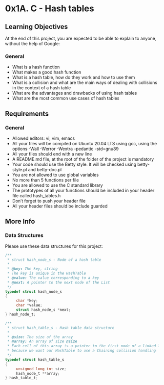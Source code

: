 # 0x1A. C - Hash tables

## Learning Objectives

At the end of this project, you are expected to be able to explain to anyone, without the help of Google:
### General

   - What is a hash function
   - What makes a good hash function
   - What is a hash table, how do they work and how to use them
   - What is a collision and what are the main ways of dealing with collisions in the context of a hash table
   - What are the advantages and drawbacks of using hash tables
   - What are the most common use cases of hash tables

## Requirements
### General

   - Allowed editors: vi, vim, emacs
   - All your files will be compiled on Ubuntu 20.04 LTS using gcc, using the options -Wall -Werror -Wextra -pedantic -std=gnu89
   - All your files should end with a new line
   - A README.md file, at the root of the folder of the project is mandatory
   - Your code should use the Betty style. It will be checked using betty-style.pl and betty-doc.pl
   - You are not allowed to use global variables
   - No more than 5 functions per file
   - You are allowed to use the C standard library
   - The prototypes of all your functions should be included in your header file called hash_tables.h
   - Don’t forget to push your header file
   - All your header files should be include guarded

## More Info
### Data Structures

Please use these data structures for this project:

```c
/**
 * struct hash_node_s - Node of a hash table
 *
 * @key: The key, string
 * The key is unique in the HashTable
 * @value: The value corresponding to a key
 * @next: A pointer to the next node of the List
 */
typedef struct hash_node_s
{
     char *key;
     char *value;
     struct hash_node_s *next;
} hash_node_t;

/**
 * struct hash_table_s - Hash table data structure
 *
 * @size: The size of the array
 * @array: An array of size @size
 * Each cell of this array is a pointer to the first node of a linked list,
 * because we want our HashTable to use a Chaining collision handling
 */
typedef struct hash_table_s
{
     unsigned long int size;
     hash_node_t **array;
} hash_table_t;
```

